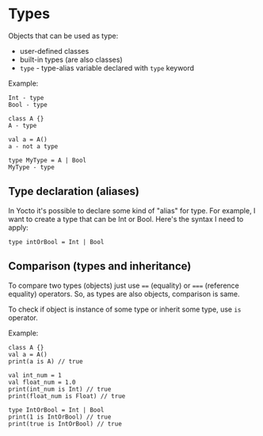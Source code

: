 # Types
Objects that can be used as type:
* user-defined classes
* built-in types (are also classes)
* `type` - type-alias variable declared with `type` keyword 

Example:
```
Int - type
Bool - type

class A {}
A - type

val a = A()
a - not a type

type MyType = A | Bool
MyType - type
```

## Type declaration (aliases)
In Yocto it's possible to declare some kind of "alias" for type.
For example, I want to create a type that can be Int or Bool.
Here's the syntax I need to apply:
```
type intOrBool = Int | Bool
```

## Comparison (types and inheritance)
To compare two types (objects) just use `==` (equality) or `===` (reference equality) operators.
So, as types are also objects, comparison is same.

To check if object is instance of some type or inherit some type, use `is` operator.

Example:
```
class A {}
val a = A()
print(a is A) // true

val int_num = 1
val float_num = 1.0
print(int_num is Int) // true
print(float_num is Float) // true

type IntOrBool = Int | Bool
print(1 is IntOrBool) // true
print(true is IntOrBool) // true
```